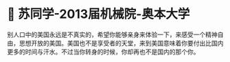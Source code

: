 # 💚 苏同学-2013届机械院-奥本大学

&#x20;   别人口中的美国永远是不真实的，希望你能够亲身来体验一下，来感受一个精神自由，思想开放的美国。美国也不是享受者的天堂，来到美国意味着你要付出比国内更多的时间与汗水。不过当你转身的时候，你却再也不是国内的那个你。
